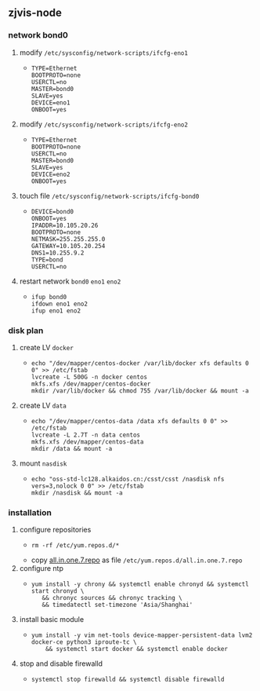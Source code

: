 ## zjvis-node

### network bond0
1. modify `/etc/sysconfig/network-scripts/ifcfg-eno1`
    * ```text
      TYPE=Ethernet
      BOOTPROTO=none
      USERCTL=no
      MASTER=bond0
      SLAVE=yes
      DEVICE=eno1
      ONBOOT=yes
      ```
2. modify `/etc/sysconfig/network-scripts/ifcfg-eno2`
    * ```text
      TYPE=Ethernet
      BOOTPROTO=none
      USERCTL=no
      MASTER=bond0
      SLAVE=yes
      DEVICE=eno2
      ONBOOT=yes
      ```
3. touch file `/etc/sysconfig/network-scripts/ifcfg-bond0`
    * ```text
      DEVICE=bond0
      ONBOOT=yes
      IPADDR=10.105.20.26
      BOOTPROTO=none
      NETMASK=255.255.255.0
      GATEWAY=10.105.20.254
      DNS1=10.255.9.2
      TYPE=bond
      USERCTL=no
      ```
4. restart network `bond0` `eno1` `eno2`
    * ```shell
      ifup bond0
      ifdown eno1 eno2 
      ifup eno1 eno2 
      ```

### disk plan
1. create LV `docker`
    * ```shell
      echo "/dev/mapper/centos-docker /var/lib/docker xfs defaults 0 0" >> /etc/fstab
      lvcreate -L 500G -n docker centos
      mkfs.xfs /dev/mapper/centos-docker
      mkdir /var/lib/docker && chmod 755 /var/lib/docker && mount -a
      ```
2. create LV `data`
    * ```shell
      echo "/dev/mapper/centos-data /data xfs defaults 0 0" >> /etc/fstab
      lvcreate -L 2.7T -n data centos
      mkfs.xfs /dev/mapper/centos-data
      mkdir /data && mount -a
      ```
3. mount `nasdisk`
    * ```shell
      echo "oss-std-lc128.alkaidos.cn:/csst/csst /nasdisk nfs vers=3,nolock 0 0" >> /etc/fstab
      mkdir /nasdisk && mount -a
      ```

### installation
1. configure repositories
    * ```shell
      rm -rf /etc/yum.repos.d/*
      ```
    * copy [all.in.one.7.repo](resources/all.in.one.7.repo.md) as file `/etc/yum.repos.d/all.in.one.7.repo`
2. configure ntp
    * ```shell
      yum install -y chrony && systemctl enable chronyd && systemctl start chronyd \
         && chronyc sources && chronyc tracking \
         && timedatectl set-timezone 'Asia/Shanghai'
      ```
3. install basic module
    * ```shell
      yum install -y vim net-tools device-mapper-persistent-data lvm2 docker-ce python3 iproute-tc \
          && systemctl start docker && systemctl enable docker
      ```
4. stop and disable firewalld
    * ```shell
      systemctl stop firewalld && systemctl disable firewalld
      ```










